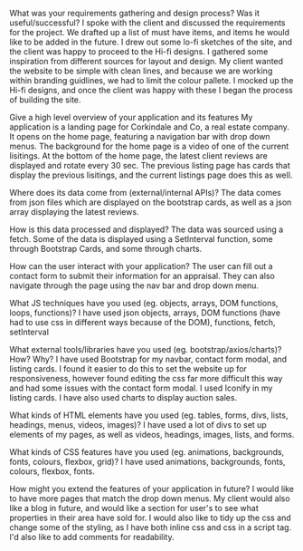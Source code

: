 What was your requirements gathering and design process? Was it useful/successful?
I spoke with the client and discussed the requirements for the project. We drafted up a list of must have items, and items he would like to be added in the future.
I drew out some lo-fi sketches of the site, and the client was happy to proceed to the Hi-fi designs.
I gathered some inspiration from different sources for layout and design. My client wanted the website to be simple with clean lines, and because we are working within branding 
guidlines, we had to limit the colour pallete. 
I mocked up the Hi-fi designs, and once the client was happy with these I began the process of building the site. 

Give a high level overview of your application and its features
My application is a landing page for Corkindale and Co, a real estate company.
It opens on the home page, featuring a navigation bar with drop down menus. The background for the home page is a video of one of the current lisitings.
At the bottom of the home page, the latest client reviews are displayed and rotate every 30 sec.
The previous listing page has cards that display the previous lisitings, and the current listings page does this as well.

Where does its data come from (external/internal APIs)?
The data comes from json files which are displayed on the bootstrap cards, as well as a json array displaying the latest reviews.

How is this data processed and displayed?
The data was sourced using a fetch. Some of the data is displayed using a SetInterval function, some through Bootstrap Cards, and some through charts.

How can the user interact with your application?
The user can fill out a contact form to submit their information for an appraisal. They can also navigate through the page using the nav bar and drop down menu.

What JS techniques have you used (eg. objects, arrays, DOM functions, loops, functions)?
I have used json objects, arrays, DOM functions (have had to use css in different ways because of the DOM), functions, fetch, setInterval 

What external tools/libraries have you used (eg. bootstrap/axios/charts)? How? Why?
I have used Bootstrap for my navbar, contact form modal, and listing cards. I found it easier to do this to set the website up for responsiveness, however found editing the css far more difficult this way and had some issues with the contact form modal. I used Iconify in my listing cards.
I have also used charts to display auction sales.

What kinds of HTML elements have you used (eg. tables, forms, divs, lists, headings, menus, videos, images)?
I have used a lot of divs to set up elements of my pages, as well as videos, headings, images, lists, and forms.

What kinds of CSS features have you used (eg. animations, backgrounds, fonts, colours, flexbox, grid)?
I have used animations, backgrounds, fonts, colours, flexbox, fonts.

How might you extend the features of your application in future?
I would like to have more pages that match the drop down menus. My client would also like a blog in future, and would like a section for user's to see what properties in their area have sold for. I would also like to tidy up the css and change some of the styling, as I have both inline css and css in a script tag. I'd also like to add comments for readability.